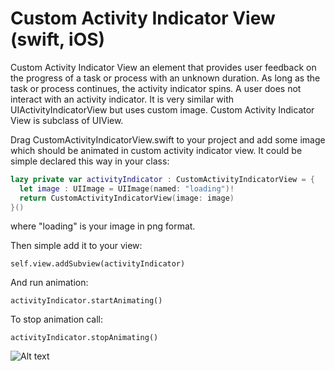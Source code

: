 # Custom Activity Indicator View (swift, iOS)

Custom Activity Indicator View an element that provides user feedback on the progress of a task or process with an unknown duration. As long as the task or process continues, the activity indicator spins. A user does not interact with an activity indicator. It is very similar with UIActivityIndicatorView but uses custom image. Custom Activity Indicator View is subclass of UIView. 

Drag CustomActivityIndicatorView.swift to your project and add some image which should be animated in custom activity indicator view. It could be simple declared this way in your class:
```swift
lazy private var activityIndicator : CustomActivityIndicatorView = {
  let image : UIImage = UIImage(named: "loading")!
  return CustomActivityIndicatorView(image: image)
}() 
```
where "loading" is your image in png format. 

Then simple add it to your view:
```
self.view.addSubview(activityIndicator)
```
And run animation:
```
activityIndicator.startAnimating()
```
To stop animation call:
```
activityIndicator.stopAnimating()
```

![Alt text](https://www.dropbox.com/s/f7iqdwppufh29iu/loading_screenshot.png?dl=0 "Loading indicator")

